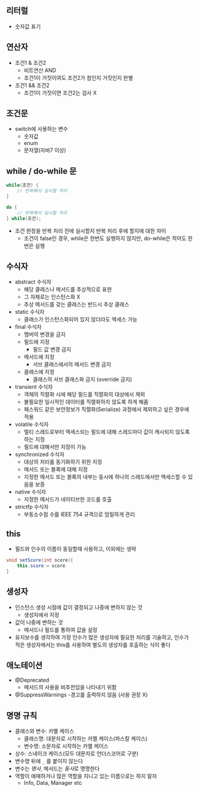 ## 리터럴
- 숫자값 표기

## 연산자
- 조건1 & 조건2
    - 비트연산 AND
    - 조건1이 거짓이여도 조건2가 참인지 거짓인지 판별
- 조건1 && 조건2
    - 조건1이 거짓이면 조건2는 검사 X

## 조건문
- switch에 사용하는 변수
    - 숫자값
    - enum
    - 문자열(자바7 이상)

## while / do-while 문
```java
while(조건) {
    // 반복해서 실시할 처리
}

do {
    // 반복해서 실시할 처리
} while(조건); 
```
- 조건 판정을 반복 처리 전에 실시할지 반복 처리 후에 할지에 대한 차이
    - 조건이 false인 경우, while은 한번도 실행하지 않지만, do-while은 적어도 한번은 실행

## 수식자
- abstract 수식자
    - 해당 클래스나 메서드를 추상적으로 표현
    - 그 자체로는 인스턴스화 X
    - 추상 메서드를 갖는 클래스는 반드시 추상 클래스
- static 수식자
    - 클래스가 인스턴스화되어 있지 않더라도 액세스 가능
- final 수식자
    - 멤버의 변경을 금지
    - 필드에 지정
        - 필드 값 변경 금지
    - 메서드에 지정
        - 서브 클래스에서의 메서드 변경 금지
    - 클래스에 지정
        - 클래스의 서브 클래스화 금지 (override 금지)
- transient 수식자
    - 객체의 직렬화 시에 해당 필드를 직렬화의 대상에서 제외
    - 불필요한 일시적인 데이터를 직렬화하지 않도록 하게 해줌
    - 패스워드 같은 보안정보가 직렬화(Serialize) 과정에서 제외하고 싶은 경우에 적용
- volatile 수식자
    - 멀티 스레드로부터 액세스되는 필드에 대해 스레드마다 값이 캐시되지 않도록 하는 지정
    - 필드에 대해서만 지정이 가능
- synchronized 수식자
    - 대상의 처리를 동기화하기 위한 지정
    - 메서드 또는 블록에 대해 지정
    - 지정한 메서드 또는 블록의 내부는 동시에 하나의 스레드에서만 액세스할 수 있음을 보증
- native 수식자
    - 지정한 메서드가 네이티브한 코드를 호출
- strictfp 수식자
    - 부동소수점 수를 IEEE 754 규격으로 엄밀하게 관리

## this
- 필드와 인수의 이름이 동일할때 사용하고, 이외에는 생략
```java
void setScore(int score){
    this.score = score
}
```

## 생성자
- 인스턴스 생성 시점에 값이 결정되고 나중에 변하지 않는 것
    - 생성자에서 지정
- 값이 나중에 변하는 것
    - 메서드나 필드를 통하여 값을 설정
- 유지보수를 생각하여 가장 인수가 많은 생성자에 필요한 처리를 기술하고, 인수가 적은 생성자에서는 this를 사용하여 별도의 생성자를 호출하는 식이 좋다

## 애노테이션
- @Deprecated
    - 메서드의 사용을 비추천임을 나타내기 위함
- @SuppressWarnings 
     -경고를 출력하지 않음 (사용 권장 X)
    
## 명명 규칙
- 클래스와 변수: 카멜 케이스
    - 클래스명: 대문자로 시작하는 카멜 케이스(파스칼 케이스)
    - 변수명: 소문자로 시작하는 카멜 케이스
- 상수: 스네이크 케이스(모두 대문자로 언더스코어로 구분)
- 변수명 뒤에 `_` 를 붙이지 않는다
- 변수는 *명사*, 메서드는 *동사*로 명명한다
- 역할이 애매하거나 많은 역할을 지니고 있는 이름으로는 하지 말자
    - Info, Data, Manager etc
